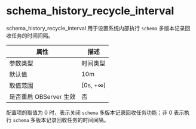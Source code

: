 schema_history_recycle_interval 
====================================================

schema_history_recycle_interval 用于设置系统内部执行 `schema` 多版本记录回收任务的时间间隔。


|      **属性**      |  **描述**   |
|------------------|-----------|
| 参数类型             | 时间类型      |
| 默认值              | 10m       |
| 取值范围             | \[0s, +∞) |
| 是否重启 OBServer 生效 | 否         |



配置项的取值为 0 时，表示关闭 `schema` 多版本记录回收任务功能；非 0 表示执行 `schema` 多版本记录回收任务的时间间隔。
